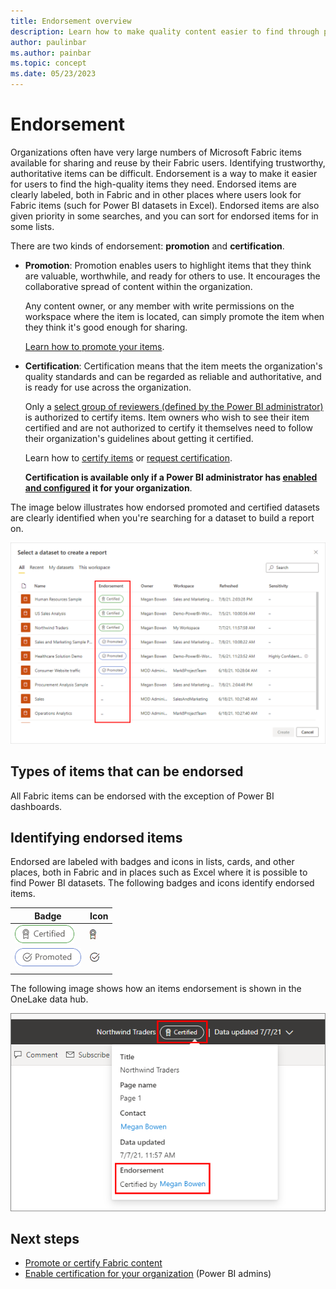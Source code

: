 ```yaml
---
title: Endorsement overview
description: Learn how to make quality content easier to find through promotion or certification.
author: paulinbar
ms.author: painbar
ms.topic: concept
ms.date: 05/23/2023
---
```


# Endorsement

Organizations often have very large numbers of Microsoft Fabric items available for sharing and reuse by their Fabric users. Identifying trustworthy, authoritative items can be difficult. Endorsement is a way to make it easier for users to find the high-quality items they need. Endorsed items are clearly labeled, both in Fabric and in other places where users look for Fabric items (such for Power BI datasets in Excel). Endorsed items are also given priority in some searches, and you can sort for endorsed items for in some lists.

There are two kinds of endorsement: **promotion** and **certification**.

* **Promotion**: Promotion enables users to highlight items that they think are valuable, worthwhile, and ready for others to use. It encourages the collaborative spread of content within the organization.

    Any content owner, or any member with write permissions on the workspace where the item is located, can simply promote the item when they think it's good enough for sharing.

    [Learn how to promote your items](endorsement-promote.md#promote-content).

* **Certification**: Certification means that the item meets the organization's quality standards and can be regarded as reliable and authoritative, and is ready for use across the organization.

    Only a [select group of reviewers (defined by the Power BI administrator)](../admin/endorsement-setup.md) is authorized to certify items. Item owners who wish to see their item certified and are not authorized to certify it themselves need to follow their organization's guidelines about getting it certified.

    Learn how to [certify items](endorsement-certify.md#certify-items) or [request certification](endorsement-certify.md#request-item-certification).

    **Certification is available only if a Power BI administrator has [enabled and configured](../admin/endorsement-setup.md) it for your organization**.

The image below illustrates how endorsed promoted and certified datasets are clearly identified when you're searching for a dataset to build a report on.

[ ![Screenshot of endorsed datasets in a dataset selection dialog.](media/endorsement-overview/power-bi-content-endorsement-dataset-select.png)](media/endorsement-overview/power-bi-content-endorsement-dataset-select.png#lightbox)

## Types of items that can be endorsed

All Fabric items can be endorsed with the exception of Power BI dashboards.

## Identifying endorsed items

Endorsed are labeled with badges and icons in lists, cards, and other places, both in Fabric and in places such as Excel where it is possible to find Power BI datasets. The following badges and icons identify endorsed items.

|Badge|Icon|
|---------|---------|
|![Screenshot of Certification badge.](media/endorsement-overview/certified-badge.png)|![Screenshot of certification icon.](media/endorsement-overview/certified-icon.png)|
|![Screenshot of promotion badge.](media/endorsement-overview/promoted-badge.png)|![Screenshot promotion icon.](media/endorsement-overview/promoted-icon.png)|
|||

The following image shows how an items endorsement is shown in the OneLake data hub.

   [ ![Screenshot showing certification badge in a report header.](media/endorsement-overview/certification-report-header.png)](media/endorsement-overview/certification-report-header.png#lightbox)

## Next steps

* [Promote or certify Fabric content](endorsement-promote-certify.md)
* [Enable certification for your organization](../admin/endorsement-setup.md) (Power BI admins)